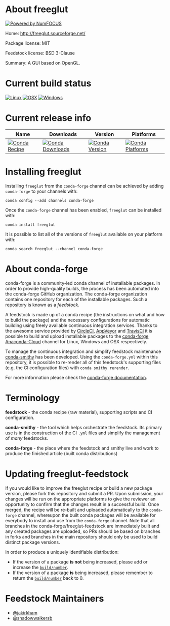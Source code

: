 About freeglut
==============

[![Powered by NumFOCUS](https://img.shields.io/badge/powered%20by-NumFOCUS-orange.svg?style=flat&colorA=E1523D&colorB=007D8A)](http://numfocus.org)

Home: http://freeglut.sourceforge.net/

Package license: MIT

Feedstock license: BSD 3-Clause

Summary: A GUI based on OpenGL.



Current build status
====================

[![Linux](https://img.shields.io/circleci/project/github/conda-forge/freeglut-feedstock/master.svg?label=Linux)](https://circleci.com/gh/conda-forge/freeglut-feedstock)
[![OSX](https://img.shields.io/travis/conda-forge/freeglut-feedstock/master.svg?label=macOS)](https://travis-ci.org/conda-forge/freeglut-feedstock)
[![Windows](https://img.shields.io/appveyor/ci/conda-forge/freeglut-feedstock/master.svg?label=Windows)](https://ci.appveyor.com/project/conda-forge/freeglut-feedstock/branch/master)

Current release info
====================

| Name | Downloads | Version | Platforms |
| --- | --- | --- | --- |
| [![Conda Recipe](https://img.shields.io/badge/recipe-freeglut-green.svg)](https://anaconda.org/conda-forge/freeglut) | [![Conda Downloads](https://img.shields.io/conda/dn/conda-forge/freeglut.svg)](https://anaconda.org/conda-forge/freeglut) | [![Conda Version](https://img.shields.io/conda/vn/conda-forge/freeglut.svg)](https://anaconda.org/conda-forge/freeglut) | [![Conda Platforms](https://img.shields.io/conda/pn/conda-forge/freeglut.svg)](https://anaconda.org/conda-forge/freeglut) |

Installing freeglut
===================

Installing `freeglut` from the `conda-forge` channel can be achieved by adding `conda-forge` to your channels with:

```
conda config --add channels conda-forge
```

Once the `conda-forge` channel has been enabled, `freeglut` can be installed with:

```
conda install freeglut
```

It is possible to list all of the versions of `freeglut` available on your platform with:

```
conda search freeglut --channel conda-forge
```


About conda-forge
=================

conda-forge is a community-led conda channel of installable packages.
In order to provide high-quality builds, the process has been automated into the
conda-forge GitHub organization. The conda-forge organization contains one repository
for each of the installable packages. Such a repository is known as a *feedstock*.

A feedstock is made up of a conda recipe (the instructions on what and how to build
the package) and the necessary configurations for automatic building using freely
available continuous integration services. Thanks to the awesome service provided by
[CircleCI](https://circleci.com/), [AppVeyor](https://www.appveyor.com/)
and [TravisCI](https://travis-ci.org/) it is possible to build and upload installable
packages to the [conda-forge](https://anaconda.org/conda-forge)
[Anaconda-Cloud](https://anaconda.org/) channel for Linux, Windows and OSX respectively.

To manage the continuous integration and simplify feedstock maintenance
[conda-smithy](https://github.com/conda-forge/conda-smithy) has been developed.
Using the ``conda-forge.yml`` within this repository, it is possible to re-render all of
this feedstock's supporting files (e.g. the CI configuration files) with ``conda smithy rerender``.

For more information please check the [conda-forge documentation](https://conda-forge.org/docs/).

Terminology
===========

**feedstock** - the conda recipe (raw material), supporting scripts and CI configuration.

**conda-smithy** - the tool which helps orchestrate the feedstock.
                   Its primary use is in the construction of the CI ``.yml`` files
                   and simplify the management of *many* feedstocks.

**conda-forge** - the place where the feedstock and smithy live and work to
                  produce the finished article (built conda distributions)


Updating freeglut-feedstock
===========================

If you would like to improve the freeglut recipe or build a new
package version, please fork this repository and submit a PR. Upon submission,
your changes will be run on the appropriate platforms to give the reviewer an
opportunity to confirm that the changes result in a successful build. Once
merged, the recipe will be re-built and uploaded automatically to the
`conda-forge` channel, whereupon the built conda packages will be available for
everybody to install and use from the `conda-forge` channel.
Note that all branches in the conda-forge/freeglut-feedstock are
immediately built and any created packages are uploaded, so PRs should be based
on branches in forks and branches in the main repository should only be used to
build distinct package versions.

In order to produce a uniquely identifiable distribution:
 * If the version of a package **is not** being increased, please add or increase
   the [``build/number``](https://conda.io/docs/user-guide/tasks/build-packages/define-metadata.html#build-number-and-string).
 * If the version of a package **is** being increased, please remember to return
   the [``build/number``](https://conda.io/docs/user-guide/tasks/build-packages/define-metadata.html#build-number-and-string)
   back to 0.

Feedstock Maintainers
=====================

* [@jakirkham](https://github.com/jakirkham/)
* [@shadowwalkersb](https://github.com/shadowwalkersb/)

